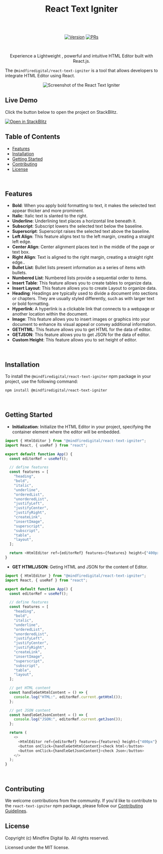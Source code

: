 <h1 align="center">React Text Igniter</h1><br><br>
<p align="center">
<a href="https://www.npmjs.com/package/@mindfiredigital/react-text-igniter"><img src="https://img.shields.io/npm/v/@mindfiredigital/react-text-igniter.svg?sanitize=true" alt="Version"></a>
<a href="https://www.npmjs.com/package/@mindfiredigital/react-text-igniter"><img src="https://img.shields.io/badge/PRs-welcome-brightgreen.svg" alt="PRs"></a>
</p>

<br>

<p align="center"> Experience a Lightweight , powerful and intuitive HTML Editor built with React.js. </p>

The `@mindfiredigital/react-text-igniter` is a tool that allows developers to integrate HTML Editor using React.
<br>

<p align="center">
  <img alt="Screenshot of the React Text Igniter" src="https://res.cloudinary.com/dxf1kplcx/image/upload/v1725448061/react-text-igniter-screenshot_c4dq9c.png"\>
</p>

## Live Demo

Click the button below to open the project on StackBlitz.

[![Open in StackBlitz](https://developer.stackblitz.com/img/open_in_stackblitz.svg)](https://stackblitz.com/edit/vitejs-vite-9nstpc?file=src%2Findex.css)

## Table of Contents

- [Features](#features)
- [Installation](#installation)
- [Getting Started](#getting-started)
- [Contributing](#contributing)
- [License](#license)

<br>

## Features

- **Bold**: When you apply bold formatting to text, it makes the selected text appear thicker and more prominent.
- **Italic**: Italic text is slanted to the right.
- **Underline**: Underlining text places a horizontal line beneath it.
- **Subscript**: Subscript lowers the selected text below the baseline.
- **Superscript**: Superscript raises the selected text above the baseline.
- **Left Align**: This feature aligns text to the left margin, creating a straight left edge.
- **Center Align**: Center alignment places text in the middle of the page or text box.
- **Right Align**: Text is aligned to the right margin, creating a straight right edge..
- **Bullet List**: Bullet lists present information as a series of items with bullets.
- **Numbered List**: Numbered lists provide a sequential order to items.
- **Insert Table**: This feature allows you to create tables to organize data.
- **Insert Layout**: This feature allows you to create Layout to organize data.
- **Heading**: Headings are typically used to divide a document into sections or chapters. They are usually styled differently, such as with larger text or bold formatting.
- **Hyperlink**: A hyperlink is a clickable link that connects to a webpage or another location within the document.
- **Image**: This feature allows you to insert images or graphics into your document to enhance its visual appeal or convey additional information.
- **GETHTML**: This feature allows you to get HTML for the data of editor.
- **GETJSON**: This feature allows you to get JSON for the data of editor.
- **Custom Height**: This feature allows you to set height of editor.

<br>

## Installation

To install the `@mindfiredigital/react-text-igniter` npm package in your project, use the following command:

```bash
npm install @mindfiredigital/react-text-igniter
```

<br>

## Getting Started

- **Initialization**: Initialize the HTML Editor in your project, specifying the container element where the editor will be embedded.

```javascript
import { HtmlEditor } from "@mindfiredigital/react-text-igniter";
import React, { useRef } from "react";

export default function App() {
  const editorRef = useRef();

  // define features
  const features = [
    "heading",
    "bold",
    "italic",
    "underline",
    "orderedList",
    "unorderedList",
    "justifyLeft",
    "justifyCenter",
    "justifyRight",
    "createLink",
    "insertImage",
    "superscript",
    "subscript",
    "table",
    "layout",
  ];

  return <HtmlEditor ref={editorRef} features={features} height={"400px"} />;
}
```

- **GET HTML/JSON**: Geting HTML and JSON for the content of Editor.

```javascript
import { HtmlEditor } from "@mindfiredigital/react-text-igniter";
import React, { useRef } from "react";

export default function App() {
  const editorRef = useRef();

  // define features
  const features = [
    "heading",
    "bold",
    "italic",
    "underline",
    "orderedList",
    "unorderedList",
    "justifyLeft",
    "justifyCenter",
    "justifyRight",
    "createLink",
    "insertImage",
    "superscript",
    "subscript",
    "table",
    "layout",
  ];

  // get HTML content
  const handleGetHtmlContent = () => {
    console.log("HTML:", editorRef.current.getHtml());
  };

  // get JSON content
  const handleGetJsonContent = () => {
    console.log("JSON:", editorRef.current.getJson());
  };

  return (
    <>
      <HtmlEditor ref={editorRef} features={features} height={"400px"} />
      <button onClick={handleGetHtmlContent}>check html</button>
      <button onClick={handleGetJsonContent}>check Json</button>
    </>
  );
}
```

<br>

## Contributing

We welcome contributions from the community. If you'd like to contribute to the `react-text-igniter` npm package, please follow our [Contributing Guidelines](CONTRIBUTING.md).
<br>

## License

Copyright (c) Mindfire Digital llp. All rights reserved.

Licensed under the MIT license.
